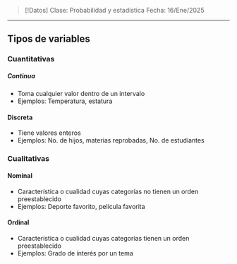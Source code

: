 >[!Datos]
>Clase: Probabilidad y estadística
>Fecha: 16/Ene/2025

---
## Tipos de variables
### Cuantitativas
##### Continua
- Toma cualquier valor dentro de un intervalo
- Ejemplos: Temperatura, estatura
#### Discreta
- Tiene valores enteros
- Ejemplos: No. de hijos, materias reprobadas, No. de estudiantes
### Cualitativas
#### Nominal
- Característica o cualidad cuyas categorías no tienen un orden preestablecido
- Ejemplos: Deporte favorito, película favorita
#### Ordinal
- Característica o cualidad cuyas categorías tienen un orden preestablecido
- Ejemplos: Grado de interés por un tema